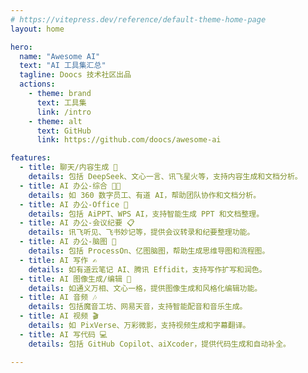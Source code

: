 ```yaml
---
# https://vitepress.dev/reference/default-theme-home-page
layout: home

hero:
  name: "Awesome AI"
  text: "AI 工具集汇总"
  tagline: Doocs 技术社区出品
  actions:
    - theme: brand
      text: 工具集
      link: /intro
    - theme: alt
      text: GitHub
      link: https://github.com/doocs/awesome-ai

features:
  - title: 聊天/内容生成 📝
    details: 包括 DeepSeek、文心一言、讯飞星火等，支持内容生成和文档分析。
  - title: AI 办公-综合 🧑‍💻
    details: 如 360 数字员工、有道 AI，帮助团队协作和文档分析。
  - title: AI 办公-Office 📑
    details: 包括 AiPPT、WPS AI，支持智能生成 PPT 和文档整理。
  - title: AI 办公-会议纪要 📋
    details: 讯飞听见、飞书妙记等，提供会议转录和纪要整理功能。
  - title: AI 办公-脑图 🧠
    details: 包括 ProcessOn、亿图脑图，帮助生成思维导图和流程图。
  - title: AI 写作 ✍️
    details: 如有道云笔记 AI、腾讯 Effidit，支持写作扩写和润色。
  - title: AI 图像生成/编辑 🎨
    details: 如通义万相、文心一格，提供图像生成和风格化编辑功能。
  - title: AI 音频 🎶
    details: 包括魔音工坊、网易天音，支持智能配音和音乐生成。
  - title: AI 视频 🎬
    details: 如 PixVerse、万彩微影，支持视频生成和字幕翻译。
  - title: AI 写代码 💻
    details: 包括 GitHub Copilot、aiXcoder，提供代码生成和自动补全。

---
```


